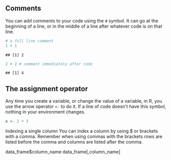 Comments
--------

You can add comments to your code using the `#` symbol. It can go at the beginning of a line, or in the middle of a line after whatever code is on that line.

``` r
# a full line comment
1 + 1
```

    ## [1] 2

``` r
2 + 2 # comment immediately after code
```

    ## [1] 4

The assignment operator
-----------------------

Any time you create a variable, or change the value of a variable, in R, you use the arrow operator `<-` to do it. If a line of code doesn't have this symbol, nothing in your environment changes.

``` r
x <- 2 + 3
```

Indexing a single column You can index a column by using $ or brackets with a comma. Remember when using commas with the brackets rows are listed before the comma and columns are listed after the comma.

data_frame$column_name
data_frame[,column_name]
